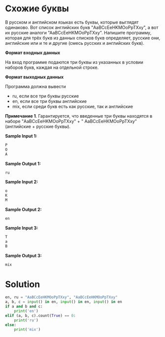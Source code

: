 # Схожие буквы

В русском и английском языках есть буквы, которые выглядят одинаково. Вот список английских букв "AaBCcEeHKMOoPpTXxy", а
вот их русские аналоги "АаВСсЕеНКМОоРрТХху". Напишите программу, которая для трёх букв из данных списков букв
определяет, русские они, английские или и те и другие (смесь русских и английских букв).

**Формат входных данных**

На вход программе подаются три буквы из указанных в условии наборов букв, каждая на отдельной строке.

**Формат выходных данных**

Программа должна вывести

* ru, если все три буквы русские
* en, если все три буквы английские
* mix, если среди букв есть как русские, так и английские

**Примечание 1**. Гарантируется, что введенные три буквы находятся в наборе "AaBCcEeHKMOoPpTXxy" + "
АаВСсЕеНКМОоРрТХху" (английские + русские буквы).

**Sample Input 1:**

```python
Р
О
А
```

**Sample Output 1:**

```python
ru
```

**Sample Input 2:**

```python
o
K
M
```

**Sample Output 2:**

```python
en
```

**Sample Input 3:**

```python
T
а
B
```

**Sample Output 3:**

```python
mix
```

# Solution

```python
en, ru = "AaBCcEeHKMOoPpTXxy", "АаВСсЕеНКМОоРрТХху"
a, b, c = input() in en, input() in en, input() in en
if a and b and c:
    print('en')
elif (a, b, c).count(True) == 0:
    print('ru')
else:
    print('mix')
```